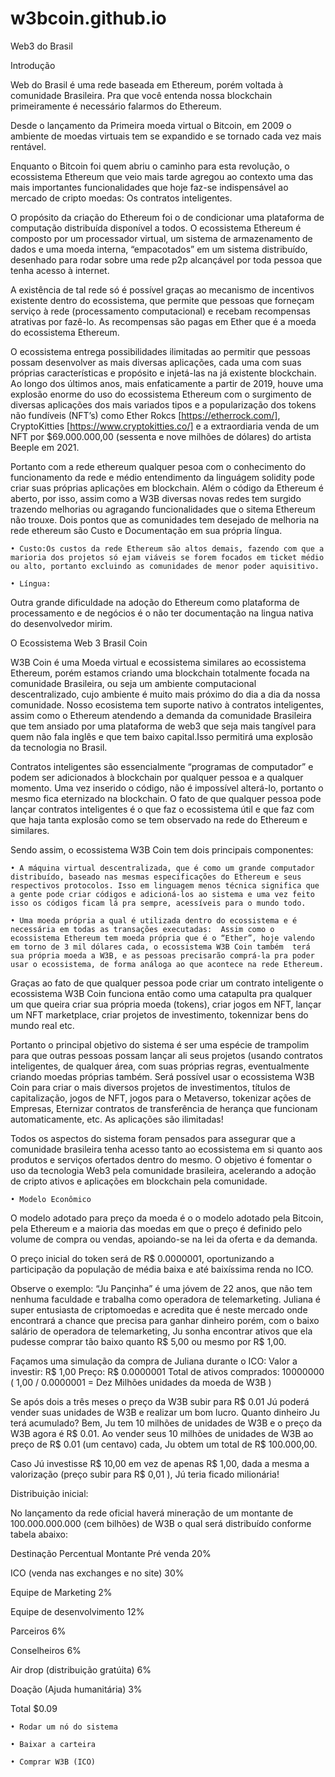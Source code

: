 # w3bcoin.github.io




Web3 do Brasil



Introdução

Web do Brasil é uma rede baseada em Ethereum, porém voltada à comunidade Brasileira. Pra que você entenda nossa blockchain primeiramente é necessário falarmos do Ethereum.

Desde o lançamento da Primeira moeda virtual o Bitcoin, em 2009 o ambiente de moedas virtuais tem se expandido e se tornado cada vez mais rentável.

Enquanto o Bitcoin foi quem abriu o caminho para esta revolução, o ecossistema Ethereum que veio mais tarde agregou ao contexto uma das mais importantes funcionalidades que hoje faz-se indispensável ao mercado de cripto moedas: Os contratos inteligentes.

O propósito da criação do Ethereum foi o de condicionar uma plataforma de computação distribuída disponível a todos. O ecossistema Ethereum é composto por um processador virtual, um sistema de armazenamento de dados e uma moeda interna, “empacotados” em um sistema distribuído, desenhado para rodar sobre uma rede p2p alcançável por toda pessoa que tenha acesso à internet.

A existência de tal rede só é possível graças ao mecanismo de incentivos existente dentro do ecossistema, que permite que pessoas que forneçam serviço à rede (processamento computacional) e recebam recompensas atrativas por fazê-lo.  As recompensas são pagas em Ether que é a moeda do ecossistema Ethereum.

O ecossistema entrega possibilidades ilimitadas ao permitir que pessoas possam desenvolver as mais diversas aplicações, cada uma com suas próprias características e propósito e injetá-las na já existente blockchain.  Ao longo dos últimos anos, mais enfaticamente a partir de 2019, houve uma explosão enorme do uso do ecossistema Ethereum com o surgimento de diversas aplicações dos mais variados tipos e a popularização dos tokens não fundíveis (NFT’s)  como Ether Rokcs [https://etherrock.com/], CryptoKitties [https://www.cryptokitties.co/] e a extraordiaria venda de um NFT por $69.000.000,00 (sessenta e nove milhões de dólares) do artista Beeple em 2021. 

Portanto com a rede ethereum qualquer pesoa com o conhecimento do funcionamento da rede e médio entendimento da linguágem solidity pode criar suas próprias aplicações em blockchain. Além o  código da Ethereum é aberto, por isso, assim como a W3B diversas novas redes tem surgido trazendo melhorias ou agragando funcionalidades que o sitema Ethereum não trouxe. Dois pontos que as comunidades tem desejado de melhoria na rede ethereum são Custo e Documentação em sua própria língua.

    • Custo:Os custos da rede Ethereum são altos demais, fazendo com que a marioria dos projetos só ejam viáveis se forem focados em ticket médio ou alto, portanto excluindo as comunidades de menor poder aquisitivo.

    • Língua: 
Outra grande dificuldade na adoção do Ethereum como plataforma de processamento e de negócios é o não ter documentação na lingua nativa do desenvolvedor mirim.
	

O Ecossistema Web 3 Brasil Coin

W3B Coin é uma Moeda virtual e ecossistema similares ao ecossistema Ethereum, porém estamos criando uma blockchain totalmente focada na comunidade Brasileira, ou seja um ambiente computacional descentralizado, cujo ambiente é muito mais próximo do dia a dia da nossa comunidade. Nosso ecosistema tem suporte nativo à contratos inteligentes, assim como o Ethereum atendendo a demanda da comunidade Brasileira que tem ansiado por uma plataforma de web3 que seja mais tangível para quem não fala inglês e que tem baixo capital.Isso permitirá uma explosão da tecnologia no Brasil.

Contratos inteligentes são essencialmente “programas de computador” e podem ser adicionados à blockchain por qualquer pessoa e a qualquer momento. Uma vez inserido o código, não é impossível alterá-lo, portanto o mesmo fica eternizado na blockchain. O fato de que qualquer pessoa pode lançar contratos inteligentes é o que faz o ecossistema útil e que faz com que haja tanta explosão como se tem  observado na rede do Ethereum e similares.

 Sendo assim, o ecossistema W3B Coin tem dois principais componentes:

    • A máquina virtual descentralizada, que é como um grande computador distribuído, baseado nas mesmas especificações do Ethereum e seus respectivos protocolos. Isso em linguagem menos técnica significa que a gente pode criar códigos e adicioná-los ao sistema e uma vez feito isso os códigos ficam lá pra sempre, acessíveis para o mundo todo.

    • Uma moeda própria a qual é utilizada dentro do ecossistema e é necessária em todas as transações executadas:  Assim como o ecossistema Ethereum tem moeda própria que é o “Ether”, hoje valendo em torno de 3 mil dólares cada, o ecossistema W3B Coin também  terá sua própria moeda a W3B, e as pessoas precisarão comprá-la pra poder usar o ecossistema, de forma análoga ao que acontece na rede Ethereum.

Graças ao fato de que qualquer pessoa pode criar um contrato inteligente  o ecossistema W3B Coin funciona então como uma catapulta pra qualquer um que queira criar sua própria moeda (tokens), criar jogos em NFT, lançar um NFT marketplace, criar projetos de investimento,  tokennizar bens do mundo real etc.

Portanto o principal objetivo do sistema é ser uma espécie de trampolim para que outras pessoas possam lançar ali seus projetos (usando contratos inteligentes, de qualquer área, com suas próprias regras, eventualmente criando moedas próprias também. Será possível usar o ecossistema  W3B Coin para criar o mais diversos projetos de investimentos, títulos de capitalização, jogos de NFT,  jogos para o Metaverso, tokenizar ações de Empresas, Eternizar contratos de transferência de herança que funcionam automaticamente, etc. As aplicações são ilimitadas!

Todos os aspectos do sistema foram pensados para assegurar que a comunidade brasileira tenha acesso tanto ao ecossistema em si quanto aos produtos e serviços ofertados dentro do mesmo. O objetivo é fomentar o uso da tecnologia Web3 pela comunidade brasileira, acelerando a adoção de cripto ativos e aplicações em blockchain pela comunidade.


    • Modelo Econômico
O modelo adotado para preço da moeda é o o modelo adotado pela Bitcoin, pela Ethereum e a maioria das moedas em que o preço é definido pelo volume de compra ou vendas, apoiando-se na lei da oferta e da demanda.

O preço inicial do token será de R$ 0.0000001, oportunizando a participação da população de média baixa e até baixíssima renda no ICO. 

Observe o exemplo:
    “Ju Pançinha” é uma jóvem de 22 anos, que não tem nenhuma faculdade e trabalha como operadora de telemarketing. Juliana é super entusiasta de criptomoedas e acredita que é neste mercado onde encontrará a chance que precisa para ganhar dinheiro porém, com o baixo salário de operadora de telemarketing, Ju sonha encontrar ativos que ela pudesse comprar tão baixo quanto R$ 5,00 ou mesmo por R$ 1,00.

Façamos uma simulação da compra de Juliana durante o ICO:
Valor a investir: R$ 1,00
Preço:   R$ 0.0000001
Total de ativos  comprados: 10000000 ( 1,00 / 0.0000001 = Dez Milhões unidades da moeda de W3B ) 

Se após dois a três meses o preço da W3B subir para R$ 0.01 Jú poderá vender suas unidades de W3B e realizar um bom lucro. Quanto dinheiro Ju terá acumulado?
Bem, Ju tem 10 milhões de unidades de W3B e o preço da W3B agora é R$ 0.01. Ao vender seus 10 milhões de unidades de W3B ao preço de R$ 0.01 (um centavo) cada, Ju obtem um total de R$ 100.000,00.

Caso Jú investisse R$ 10,00 em vez de apenas R$ 1,00, dada a mesma a valorização (preço subir para R$ 0,01 ), Jú teria ficado milionária!
	
Distribuição inicial:

No lançamento da rede oficial haverá mineração de um montante de 100.000.000.000 (cem bilhões) de W3B o qual será  distribuído conforme tabela abaixo:



Destinação
Percentual
Montante
Pré venda
20%

ICO (venda nas exchanges e no site)
30%

Equipe de Marketing
2%

Equipe de desenvolvimento
12%

Parceiros 
6%

Conselheiros
6%

Air drop (distribuição gratúita)
6%

Doação (Ajuda humanitária)
3%

Total
$0.09



    • Rodar um nó do sistema

    • Baixar a carteira

    • Comprar W3B (ICO)

